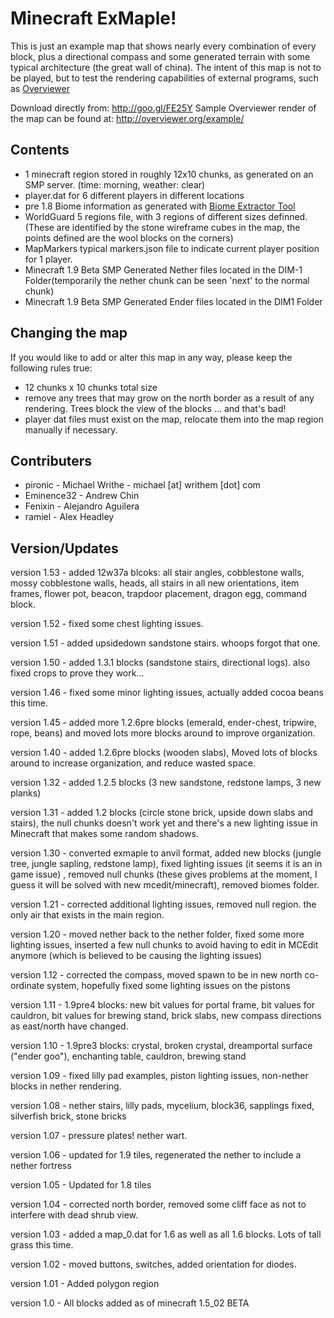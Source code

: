 Minecraft ExMaple!
=============

This is just an example map that shows nearly every combination of every block, plus a directional compass and some generated terrain with some typical architecture (the great wall of china). The intent of this map is not to be played, but to test the rendering capabilities of external programs, such as [Overviewer](https://github.com/overviewer/Minecraft-Overviewer) 

Download directly from: http://goo.gl/FE25Y
Sample Overviewer render of the map can be found at: http://overviewer.org/example/

Contents
-------

- 1 minecraft region stored in roughly 12x10 chunks, as generated on an SMP server. (time: morning, weather: clear) 
- player.dat for 6 different players in different locations
- pre 1.8 Biome information as generated with [Biome Extractor Tool](http://www.minecraftforum.net/viewtopic.php?f=1022&t=80902)
- WorldGuard 5 regions file, with 3 regions of different sizes definned. (These are identified by the stone wireframe cubes in the map, the points defined are the wool blocks on the corners)
- MapMarkers typical markers.json file to indicate current player position for 1 player.
- Minecraft 1.9 Beta SMP Generated Nether files located in the DIM-1 Folder(temporarily the nether chunk can be seen 'next' to the normal chunk)
- Minecraft 1.9 Beta SMP Generated Ender files located in the DIM1 Folder

Changing the map
-------

If you would like to add or alter this map in any way, please keep the following rules true:

- 12 chunks x 10 chunks total size
- remove any trees that may grow on the north border as a result of any rendering. Trees block the view of the blocks ... and that's bad!
- player dat files must exist on the map, relocate them into the map region manually if necessary.

Contributers
-------

* pironic - Michael Writhe - michael [at] writhem [dot] com
* Eminence32 - Andrew Chin
* Fenixin - Alejandro Aguilera
* ramiel - Alex Headley 

Version/Updates
-------

version 1.53 - added 12w37a blcoks: all stair angles, cobblestone walls, mossy cobblestone walls, heads, all stairs in all new orientations, item frames, flower pot, beacon, trapdoor placement, dragon egg, command block.

version 1.52 - fixed some chest lighting issues.

version 1.51 - added upsidedown sandstone stairs. whoops forgot that one.

version 1.50 - added 1.3.1 blocks (sandstone stairs, directional logs). also fixed crops to prove they work... 

version 1.46 - fixed some minor lighting issues, actually added cocoa beans this time.

version 1.45 - added more 1.2.6pre blocks (emerald, ender-chest, tripwire, rope, beans) and moved lots more blocks around to improve organization.

version 1.40 - added 1.2.6pre blocks (wooden slabs), Moved lots of blocks around to increase organization, and reduce wasted space.

version 1.32 - added 1.2.5 blocks (3 new sandstone, redstone lamps, 3 new planks)

version 1.31 - added 1.2 blocks (circle stone brick, upside down slabs and stairs), the null chunks doesn't work yet and there's a new lighting issue in Minecraft that makes some random shadows.

version 1.30 - converted exmaple to anvil format, added new blocks (jungle tree, jungle sapling, redstone lamp), fixed lighting issues (it seems it is an in game issue) , removed null chunks (these gives problems at the moment, I guess it will be solved with new mcedit/minecraft), removed biomes folder.

version 1.21 - corrected additional lighting issues, removed null region. the only air that exists in the main region.

version 1.20 - moved nether back to the nether folder, fixed some more lighting issues, inserted a few null chunks to avoid having to edit in MCEdit anymore (which is believed to be causing the lighting issues)

version 1.12 - corrected the compass, moved spawn to be in new north co-ordinate system, hopefully fixed some lighting issues on the pistons

version 1.11 - 1.9pre4 blocks: new bit values for portal frame, bit values for cauldron, bit values for brewing stand, brick slabs, new compass directions as east/north have changed.

version 1.10 - 1.9pre3 blocks: crystal, broken crystal, dreamportal surface ("ender goo"), enchanting table, cauldron, brewing stand 

version 1.09 - fixed lilly pad examples, piston lighting issues, non-nether blocks in nether rendering.

version 1.08 - nether stairs, lilly pads, mycelium, block36, sapplings fixed, silverfish brick, stone bricks

version 1.07 - pressure plates! nether wart.

version 1.06 - updated for 1.9 tiles, regenerated the nether to include a nether fortress

version 1.05 - Updated for 1.8 tiles

version 1.04 - corrected north border, removed some cliff face as not to interfere with dead shrub view.

version 1.03 - added a map_0.dat for 1.6 as well as all 1.6 blocks. Lots of tall grass this time.

version 1.02 - moved buttons, switches, added orientation for diodes.

version 1.01 - Added polygon region

version 1.0 - All blocks added as of minecraft 1.5_02 BETA
